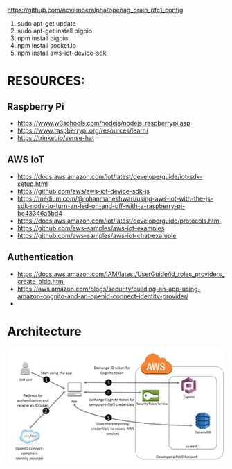 https://github.com/novemberalpha/openag_brain_pfc1_config


1. sudo apt-get update
2. sudo apt-get install pigpio
3. npm install pigpio
4. npm install socket.io
5. npm install aws-iot-device-sdk



# RESOURCES:

## Raspberry Pi
- https://www.w3schools.com/nodejs/nodejs_raspberrypi.asp
- https://www.raspberrypi.org/resources/learn/
- https://trinket.io/sense-hat

## AWS IoT
- https://docs.aws.amazon.com/iot/latest/developerguide/iot-sdk-setup.html
- https://github.com/aws/aws-iot-device-sdk-js
- https://medium.com/@rohanmaheshwari/using-aws-iot-with-the-js-sdk-node-to-turn-an-led-on-and-off-with-a-raspberry-pi-be43346a5bd4
- https://docs.aws.amazon.com/iot/latest/developerguide/protocols.html
- https://github.com/aws-samples/aws-iot-examples
- https://github.com/aws-samples/aws-iot-chat-example
 
## Authentication
- https://docs.aws.amazon.com/IAM/latest/UserGuide/id_roles_providers_create_oidc.html
- https://aws.amazon.com/blogs/security/building-an-app-using-amazon-cognito-and-an-openid-connect-identity-provider/
- 


# Architecture

![Architecture](docs/images/authentication-flow.png)
